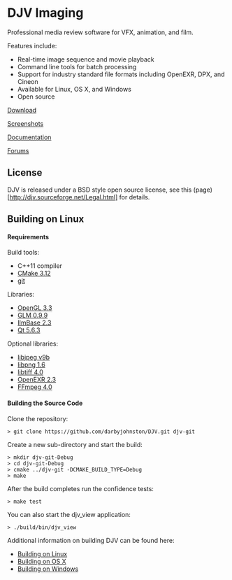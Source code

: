 DJV Imaging
===========
Professional media review software for VFX, animation, and film.

Features include:
* Real-time image sequence and movie playback
* Command line tools for batch processing
* Support for industry standard file formats including OpenEXR, DPX, and Cineon
* Available for Linux, OS X, and Windows
* Open source

[Download](http://djv.sourceforge.net/Download.html)

[Screenshots](http://djv.sourceforge.net/Screenshots.html)

[Documentation](http://djv.sourceforge.net/Documentation.html)

[Forums](https://sourceforge.net/p/djv/discussion)


License
-------
DJV is released under a BSD style open source license, see this
(page)[http://djv.sourceforge.net/Legal.html] for details.


Building on Linux
-----------------

#### Requirements

Build tools:
* C++11 compiler
* [CMake 3.12](https://cmake.org)
* [git](https://git-scm.com)

Libraries:
* [OpenGL 3.3](https://www.opengl.org)
* [GLM 0.9.9](https://glm.g-truc.net/0.9.9/index.html)
* [IlmBase 2.3](http://www.openexr.com/downloads.html)
* [Qt 5.6.3](https://download.qt.io/archive/qt/5.6/5.6.3/single)

Optional libraries:
* [libjpeg v9b](https://www.ijg.org)
* [libpng 1.6](http://www.libpng.org/pub/png/libpng.html)
* [libtiff 4.0](http://download.osgeo.org/libtiff)
* [OpenEXR 2.3](http://www.openexr.com/downloads.html)
* [FFmpeg 4.0](https://www.ffmpeg.org)

#### Building the Source Code

Clone the repository:

    > git clone https://github.com/darbyjohnston/DJV.git djv-git

Create a new sub-directory and start the build:

    > mkdir djv-git-Debug
    > cd djv-git-Debug
    > cmake ../djv-git -DCMAKE_BUILD_TYPE=Debug
    > make

After the build completes run the confidence tests:

    > make test

You can also start the djv_view application:

    > ./build/bin/djv_view

Additional information on building DJV can be found here:
* [Building on Linux](http://djv.sourceforge.net/BuildLinux.html)
* [Building on OS X](http://djv.sourceforge.net/BuildOSX.html)
* [Building on Windows](http://djv.sourceforge.net/BuildWindows.html)
